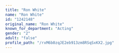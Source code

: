 ```yaml
---
title: "Ron White"
name: "Ron White"
id: "1242148"
original_name: "Ron White"
known_for_department: "Acting"
gender: "2"
adult: "false"
profile_path: "/rxM6b0zqJE2eb913zm8RSqSxKX2.jpg"
---
```

